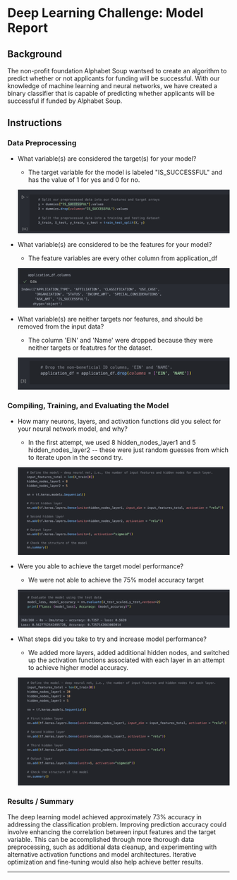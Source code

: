 # Deep Learning Challenge: Model Report

## Background

The non-profit foundation Alphabet Soup wantsed to create an algorithm to predict whether or not applicants for funding will be successful. With our knowledge of machine learning and neural networks, we have created a binary classifier that is capable of predicting whether applicants will be successful if funded by Alphabet Soup.

## Instructions

### Data Preprocessing

* What variable(s) are considered the target(s) for your model?

  * The target variable for the model is labeled "IS_SUCCESSFUL" and has the value of 1 for yes and 0 for no.

  ![1732745372928](image/AlphabetSoupCharity_ModelReport/1732745372928.png)
* What variable(s) are considered to be the features for your model?

  * The feature variables are every other column from application_df

  ![1732745473450](image/AlphabetSoupCharity_ModelReport/1732745473450.png)
* What variable(s) are neither targets nor features, and should be removed from the input data?

  * The column 'EIN' and 'Name' were dropped because they were neither targets or featutres for the dataset.

  ![1732745323196](image/AlphabetSoupCharity_ModelReport/1732745323196.png)

### Compiling, Training, and Evaluating the Model

* How many neurons, layers, and activation functions did you select for your neural network model, and why?

  * In the first attempt, we used 8 hidden_nodes_layer1 and 5 hidden_nodes_layer2 -- these were just random guesses from which to iterate upon in the second try.

  ![1732745514758](image/AlphabetSoupCharity_ModelReport/1732745514758.png)
* Were you able to achieve the target model performance?

  * We were not able to achieve the 75% model accuracy target

  ![1732745540677](image/AlphabetSoupCharity_ModelReport/1732745540677.png)
* What steps did you take to try and increase model performance?

  * We added more layers, added additional hidden nodes, and switched up the activation functions associated with each layer in an attempt to achieve higher model accuracy.

  ![1732745634757](image/AlphabetSoupCharity_ModelReport/1732745634757.png)

### Results / Summary

The deep learning model achieved approximately 73% accuracy in addressing the classification problem. Improving prediction accuracy could involve enhancing the correlation between input features and the target variable. This can be accomplished through more thorough data preprocessing, such as additional data cleanup, and experimenting with alternative activation functions and model architectures. Iterative optimization and fine-tuning would also help achieve better results.

---
